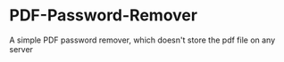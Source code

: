 # PDF-Password-Remover
A simple PDF password remover, which doesn't store the pdf file on any server
